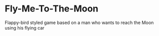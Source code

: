 # Fly-Me-To-The-Moon
Flappy-bird styled game based on a man who wants to reach the Moon using his flying car
